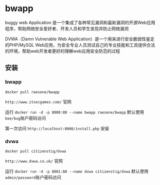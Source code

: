 # bwapp

buggy web Application 是一个集成了各种常见漏洞和最新漏洞的开源Web应用程序，帮助网络安全爱好者、开发人员和学生发现并防止网络漏洞

DVWA（Damn Vulnerable Web Application）是一个用来进行安全脆弱性鉴定的PHP/MySQL Web应用，为安全专业人员测试自己的专业技能和工具提供合法的环境，帮助web开发者更好的理解web应用安全防范的过程

## 安装

### bwapp

`docker pull raesene/bwapp`  

`http://www.itsecgames.com/` 官网


运行 `docker run -d -p 8000:80 --name bwapp raesene/bwapp`   默认使用`bee/bug`账户密码访问

第一次访问 `http://localhost:8000/install.php` 安装


### dvwa

`docker pull citizenstig/dvwa`

`http://www.dvwa.co.uk/` 官网

运行 `docker run -d -p 8001:80 --name dvwa citizenstig/dvwa`   默认使用`admin/password`账户密码访问